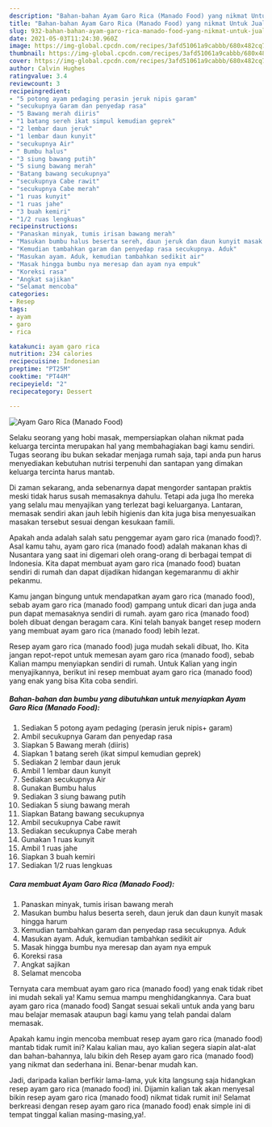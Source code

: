 ```yaml
---
description: "Bahan-bahan Ayam Garo Rica (Manado Food) yang nikmat Untuk Jualan"
title: "Bahan-bahan Ayam Garo Rica (Manado Food) yang nikmat Untuk Jualan"
slug: 932-bahan-bahan-ayam-garo-rica-manado-food-yang-nikmat-untuk-jualan
date: 2021-05-03T11:24:30.960Z
image: https://img-global.cpcdn.com/recipes/3afd51061a9cabbb/680x482cq70/ayam-garo-rica-manado-food-foto-resep-utama.jpg
thumbnail: https://img-global.cpcdn.com/recipes/3afd51061a9cabbb/680x482cq70/ayam-garo-rica-manado-food-foto-resep-utama.jpg
cover: https://img-global.cpcdn.com/recipes/3afd51061a9cabbb/680x482cq70/ayam-garo-rica-manado-food-foto-resep-utama.jpg
author: Calvin Hughes
ratingvalue: 3.4
reviewcount: 3
recipeingredient:
- "5 potong ayam pedaging perasin jeruk nipis garam"
- "secukupnya Garam dan penyedap rasa"
- "5 Bawang merah diiris"
- "1 batang sereh ikat simpul kemudian geprek"
- "2 lembar daun jeruk"
- "1 lembar daun kunyit"
- "secukupnya Air"
- " Bumbu halus"
- "3 siung bawang putih"
- "5 siung bawang merah"
- "Batang bawang secukupnya"
- "secukupnya Cabe rawit"
- "secukupnya Cabe merah"
- "1 ruas kunyit"
- "1 ruas jahe"
- "3 buah kemiri"
- "1/2 ruas lengkuas"
recipeinstructions:
- "Panaskan minyak, tumis irisan bawang merah"
- "Masukan bumbu halus beserta sereh, daun jeruk dan daun kunyit masak hingga harum"
- "Kemudian tambahkan garam dan penyedap rasa secukupnya. Aduk"
- "Masukan ayam. Aduk, kemudian tambahkan sedikit air"
- "Masak hingga bumbu nya meresap dan ayam nya empuk"
- "Koreksi rasa"
- "Angkat sajikan"
- "Selamat mencoba"
categories:
- Resep
tags:
- ayam
- garo
- rica

katakunci: ayam garo rica 
nutrition: 234 calories
recipecuisine: Indonesian
preptime: "PT25M"
cooktime: "PT44M"
recipeyield: "2"
recipecategory: Dessert

---
```



![Ayam Garo Rica (Manado Food)](https://img-global.cpcdn.com/recipes/3afd51061a9cabbb/680x482cq70/ayam-garo-rica-manado-food-foto-resep-utama.jpg)

Selaku seorang yang hobi masak, mempersiapkan olahan nikmat pada keluarga tercinta merupakan hal yang membahagiakan bagi kamu sendiri. Tugas seorang ibu bukan sekadar menjaga rumah saja, tapi anda pun harus menyediakan kebutuhan nutrisi terpenuhi dan santapan yang dimakan keluarga tercinta harus mantab.

Di zaman  sekarang, anda sebenarnya dapat mengorder santapan praktis meski tidak harus susah memasaknya dahulu. Tetapi ada juga lho mereka yang selalu mau menyajikan yang terlezat bagi keluarganya. Lantaran, memasak sendiri akan jauh lebih higienis dan kita juga bisa menyesuaikan masakan tersebut sesuai dengan kesukaan famili. 



Apakah anda adalah salah satu penggemar ayam garo rica (manado food)?. Asal kamu tahu, ayam garo rica (manado food) adalah makanan khas di Nusantara yang saat ini digemari oleh orang-orang di berbagai tempat di Indonesia. Kita dapat membuat ayam garo rica (manado food) buatan sendiri di rumah dan dapat dijadikan hidangan kegemaranmu di akhir pekanmu.

Kamu jangan bingung untuk mendapatkan ayam garo rica (manado food), sebab ayam garo rica (manado food) gampang untuk dicari dan juga anda pun dapat memasaknya sendiri di rumah. ayam garo rica (manado food) boleh dibuat dengan beragam cara. Kini telah banyak banget resep modern yang membuat ayam garo rica (manado food) lebih lezat.

Resep ayam garo rica (manado food) juga mudah sekali dibuat, lho. Kita jangan repot-repot untuk memesan ayam garo rica (manado food), sebab Kalian mampu menyiapkan sendiri di rumah. Untuk Kalian yang ingin menyajikannya, berikut ini resep membuat ayam garo rica (manado food) yang enak yang bisa Kita coba sendiri.

<!--inarticleads1-->

##### Bahan-bahan dan bumbu yang dibutuhkan untuk menyiapkan Ayam Garo Rica (Manado Food):

1. Sediakan 5 potong ayam pedaging (perasin jeruk nipis+ garam)
1. Ambil secukupnya Garam dan penyedap rasa
1. Siapkan 5 Bawang merah (diiris)
1. Siapkan 1 batang sereh (ikat simpul kemudian geprek)
1. Sediakan 2 lembar daun jeruk
1. Ambil 1 lembar daun kunyit
1. Sediakan secukupnya Air
1. Gunakan  Bumbu halus
1. Sediakan 3 siung bawang putih
1. Sediakan 5 siung bawang merah
1. Siapkan Batang bawang secukupnya
1. Ambil secukupnya Cabe rawit
1. Sediakan secukupnya Cabe merah
1. Gunakan 1 ruas kunyit
1. Ambil 1 ruas jahe
1. Siapkan 3 buah kemiri
1. Sediakan 1/2 ruas lengkuas




<!--inarticleads2-->

##### Cara membuat Ayam Garo Rica (Manado Food):

1. Panaskan minyak, tumis irisan bawang merah
1. Masukan bumbu halus beserta sereh, daun jeruk dan daun kunyit masak hingga harum
1. Kemudian tambahkan garam dan penyedap rasa secukupnya. Aduk
1. Masukan ayam. Aduk, kemudian tambahkan sedikit air
1. Masak hingga bumbu nya meresap dan ayam nya empuk
1. Koreksi rasa
1. Angkat sajikan
1. Selamat mencoba




Ternyata cara membuat ayam garo rica (manado food) yang enak tidak ribet ini mudah sekali ya! Kamu semua mampu menghidangkannya. Cara buat ayam garo rica (manado food) Sangat sesuai sekali untuk anda yang baru mau belajar memasak ataupun bagi kamu yang telah pandai dalam memasak.

Apakah kamu ingin mencoba membuat resep ayam garo rica (manado food) mantab tidak rumit ini? Kalau kalian mau, ayo kalian segera siapin alat-alat dan bahan-bahannya, lalu bikin deh Resep ayam garo rica (manado food) yang nikmat dan sederhana ini. Benar-benar mudah kan. 

Jadi, daripada kalian berfikir lama-lama, yuk kita langsung saja hidangkan resep ayam garo rica (manado food) ini. Dijamin kalian tak akan menyesal bikin resep ayam garo rica (manado food) nikmat tidak rumit ini! Selamat berkreasi dengan resep ayam garo rica (manado food) enak simple ini di tempat tinggal kalian masing-masing,ya!.

